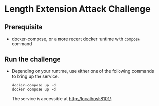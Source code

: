 # Length Extension Attack Challenge

## Prerequisite

- docker-compose, or a more recent docker runtime with `compose` command

## Run the challenge

- Depending on your runtime, use either one of the following commands to bring up the service.

  ```
  docker-compose up -d
  docker compose up -d
  ```

  The service is accessible at [http://localhost:8101/](http://localhost:8101/).

